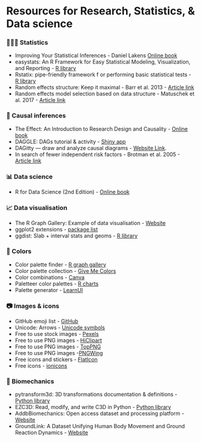 # Resources for Research, Statistics, & Data science
 
### 🧑‍🤝‍🧑 Statistics
* Improving Your Statistical Inferences - Daniel Lakens [Online book](https://lakens.github.io/statistical_inferences/)
* easystats: An R Framework for Easy Statistical Modeling, Visualization, and Reporting - [R library](https://easystats.github.io/easystats/)
* Rstatix: pipe-friendly framework f or performing basic statistical tests - [R library](https://rpkgs.datanovia.com/rstatix/)
* Random effects structure: Keep it maximal - Barr et al. 2013 - [Article link](https://doi.org/10.1016/j.jml.2012.11.001)
* Random effects model selection based on data structure - Matuschek et al. 2017 - [Article link](https://doi.org/10.1016/j.jml.2017.01.001)

### :twisted_rightwards_arrows: Causal inferences
* The Effect: An Introduction to Research Design and Causality - [Online book](https://www.theeffectbook.net/index.html)
* DAGGLE: DAGs tutorial & activity - [Shiny app](https://cbdrh.shinyapps.io/daggle)
* DAGitty — draw and analyze causal diagrams - [Website Link](https://www.dagitty.net/).
* In search of fewer independent risk factors - Brotman et al. 2005 - [Article link](https://doi.org/10.1001/archinte.165.2.138)

### 📊 Data science
* R for Data Science (2nd Edition) - [Online book](https://r4ds.hadley.nz/)
  
### :chart_with_upwards_trend: Data visualisation
* The R Graph Gallery: Example of data visualisation - [Website](https://r-graph-gallery.com/index.html)
* ggplot2 extensions - [package list](https://exts.ggplot2.tidyverse.org/gallery/)
* ggdist: Slab + interval stats and geoms - [R library](https://cran.r-project.org/web/packages/ggdist/vignettes/slabinterval.html)

### 🎨 Colors
* Color palette finder - [R graph gallery](https://r-graph-gallery.com/color-palette-finder)
* Color palette collection - [Give Me Colors](https://observablehq.com/@makio135/give-me-colors)
* Color combinations - [Canva]([https://observablehq.com/@makio135/give-me-colors](https://www.canva.com/learn/100-color-combinations/))
* Paletteer color palettes - [R charts](https://r-charts.com/color-palettes/)
* Palette generator - [LearnUI](https://www.learnui.design/tools/data-color-picker.html)

### 📷 Images & icons
* GitHub emoji list - [GitHub](https://gist.github.com/rxaviers/7360908)
* Unicode: Arrows - [Unicode symbols](http://xahlee.info/comp/unicode_arrows.html)
* Free to use stock images - [Pexels](https://www.pexels.com/)
* Free to use PNG images - [HiClipart](https://www.hiclipart.com/)
* Free to use PNG images - [TopPNG](https://toppng.com/)
* Free to use PNG images -[PNGWing](https://www.pngwing.com/)
* Free icons and stickers - [FlatIcon](https://www.flaticon.com/)
* Free icons - [ionicons](https://ionic.io/ionicons/)

### 🦴 Biomechanics
* pytransform3d: 3D transformations documentation & definitions - [Python library](https://dfki-ric.github.io/pytransform3d/)
* EZC3D: Read, modify, and write C3D in Python - [Python library](https://github.com/pyomeca/ezc3d)
* AddbBiomechanics: Open access dataset and processing platform - [Website](https://addbiomechanics.org/)
* GroundLink: A Dataset Unifying Human Body Movement and Ground Reaction Dynamics - [Website](https://csr.bu.edu/groundlink/)


